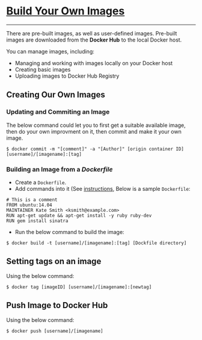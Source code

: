# [Build Your Own Images](https://docs.docker.com/engine/userguide/containers/dockerimages/) #

----------

There are pre-built images, as well as user-defined images. Pre-built images are downloaded from the **Docker Hub** to the local Docker host.

You can manage images, including:

* Managing and working with images locally on your Docker host
* Creating basic images
* Uploading images to Docker Hub Registry

## Creating Our Own Images ##

### Updating and Commiting an Image ###

The below command could let you to first get a suitable available image, then do your own improvment on it, then commit and make it your own image.

```shell
$ docker commit -m "[comment]" -a "[Author]" [origin container ID] [username]/[imagename]:[tag]
```

### Building an Image from a _Dockerfile_ ###

* Create a `Dockerfile`.
* Add commands into it (See [instructions](https://docs.docker.com/engine/userguide/eng-image/dockerfile_best-practices/), Below is a sample `Dockerfile`:

```shell
# This is a comment
FROM ubuntu:14.04
MAINTAINER Kate Smith <ksmith@example.com>
RUN apt-get update && apt-get install -y ruby ruby-dev
RUN gem install sinatra
```
     
* Run the below command to build the image:

```shell
$ docker build -t [username]/[imagename]:[tag] [Dockfile directory]
```

## Setting tags on an image ##

Using the below command:

```shell
$ docker tag [imageID] [username]/[imagename]:[newtag]
```

## Push Image to Docker Hub ##

Using the below command:

```shell
$ docker push [username]/[imagename]
```




